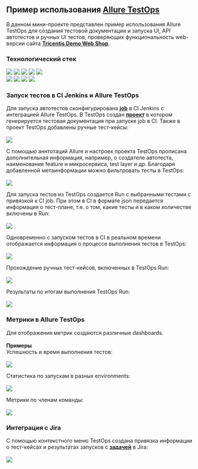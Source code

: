## Пример использования [Allure TestOps](https://docs.qameta.io/allure-testops/)
В данном мини-проекте представлен пример использования Allure TestOps для создания тестовой документации и запуска UI, API автотестов и ручных UI тестов, проверяющих функциональность web-версии сайта **[Tricentis Demo Web Shop](http://demowebshop.tricentis.com/)**.<br/>


### Технологический стек
[<img src="https://img.shields.io/badge/Java-ED8B00?style=for-the-badge&logo=java&logoColor=white" />](https://www.java.com/) [<img src="https://img.shields.io/badge/Selenide-b400b4?style=for-the-badge&logo=selenide&logoColor=white" />](https://selenide.org/) [<img src="https://img.shields.io/badge/Junit5-25A162?style=for-the-badge&logo=junit5&logoColor=white" />](https://junit.org/junit5/) [<img src="https://img.shields.io/badge/gradle-02303A?style=for-the-badge&logo=gradle&logoColor=white" />](https://gradle.org/) [<img src="https://img.shields.io/badge/Jenkins-D24939?style=for-the-badge&logo=jenkins&logoColor=white" />](https://www.jenkins.io/)<br/>
[<img src="https://img.shields.io/badge/Selenoid-0080c1?style=for-the-badge&logo=selenoid&logoColor=white" />](https://aerokube.com/selenoid/latest/) [<img src="https://img.shields.io/badge/Docker-24b2e4?style=for-the-badge&logo=docker&logoColor=white" />](https://www.docker.com/) [<img src="https://img.shields.io/badge/Allure%20TestOps-4ddf82?style=for-the-badge&logo=Allure%20TestOps&logoColor=white" />](https://docs.qameta.io/allure-testops/) [<img src="https://img.shields.io/badge/Jira-0052CC?style=for-the-badge&logo=Jira&logoColor=white" />](https://www.atlassian.com/software/jira/) 


### Запуск тестов в CI Jenkins и Allure TestOps
Для запуска автотестов сконфигурирована **[job](https://jenkins.autotests.cloud/job/08-WakeUpTheo-AllureExamples/)** в CI Jenkins с интеграцией Allure TestOps. В TestOps создан **[проект](https://allure.autotests.cloud/project/892/dashboards)** в котором генерируется тестовая документация при запуске job в CI. Также в проект TestOps добавлены ручные тест-кейсы:<br/><br/>
![](./images/manual_test.png)

С помощью аннтотаций Allure и настроек проекта TestOps прописана дополнительная информация, например, о создателе автотеста, наименование feature и микросервиса, test layer и др. Благодаря добавленной метаинформации можно фильтровать тесты в TestOps:<br/><br/>
![](./images/sorting.png)

Для запуска тестов из TestOps создается Run с выбранными тестами с привязкой к CI job. При этом в CI в формате json передается информация о тест-плане, т.е. о том, какие тесты и в каком количестве включены в Run:<br/><br/>
![](./images/test_plan.png)

Одновременно с запуском тестов в CI в реальном времени отображается информация о процессе выполнения тестов в TestOps:<br/><br/>
![](./images/run.png)

Прохождение ручных тест-кейсов, включенных в TestOps Run:<br/><br/>
![](./images/passing_manual_test.png)

Результаты по итогам выполнения TestOps Run:<br/><br/>
![](./images/test_results.png)


### Метрики в Allure TestOps
Для отображения метрик создаются различные dashboards.<br/><br/>
**Примеры**<br/>
Успешность и время выполнения тестов:<br/><br/>
![](./images/auto_metrics.png)

Статистика по запускам в разных environments:<br/><br/>
![](./images/stages_metrics.png)

Метрики по членам команды:<br/><br/>
![](./images/team_metrics.png)


### Интеграция с Jira
С помощью контекстного меню TestOps создана привязка информации о тест-кейсах и результатах запусков с **[задачей](https://jira.autotests.cloud/browse/HOMEWORK-314)** в Jira:<br/><br/>
![](./images/jira.png)
